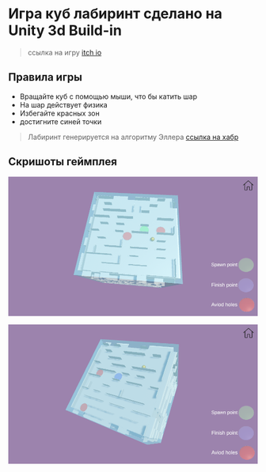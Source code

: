 # Игра куб лабиринт сделано на Unity 3d Build-in

> ссылка на игру [itch io](https://theokunb.itch.io/cube-labyrinth)

## Правила игры
- Вращайте куб с помощью мыши, что бы катить шар
- На шар действует физика
- Избегайте красных зон
- достигните синей точки

> Лабиринт генерируется на алгоритму Эллера [ссылка на хабр](https://habr.com/ru/articles/667576/)

## Скришоты геймплея

![maze1](https://github.com/theokunb/Maze/blob/main/Assets/Promo/maze.PNG)

![maze2](https://github.com/theokunb/Maze/blob/main/Assets/Promo/maze%202.PNG)
